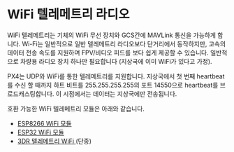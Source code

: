 # WiFi 텔레메트리 라디오

WiFi 텔레메트리는 기체의 WiFi 무선 장치와 GCS간에 MAVLink 통신을 가능하게 합니다. Wi-Fi는 일반적으로 일반 텔레메트리 라디오보다 단거리에서 동작하지만, 고속의 데이터 전송 속도를 지원하며 FPV/비디오 피드를 보다 쉽게 제공할 수 있습니다. 일반적으로 차량용 라디오 장치 하나만 필요합니다 (지상국에 이미 WiFi가 있다고 가정).

PX4는 UDP와 WiFi를 통한 텔레메트리를 지원합니다. 지상국에서 첫 번째 heartbeat를 수신 할 때까지 하트 비트를 255.255.255.255의 포트 14550으로 heartbeat를 브로드캐스팅합니다. 이 시점에서는 데이터는 지상국에만 전송됩니다.

호환 가능한 WiFi 텔레메트리 모듈은 아래와 같습니다.

* [ESP8266 WiFi 모듈](../telemetry/esp8266_wifi_module.md)
* [ESP32 WiFi 모듈](../telemetry/esp32_wifi_module.md)
* [ 3DR 텔레메트리 WiFi ](../telemetry/3dr_telemetry_wifi.md) (단종)